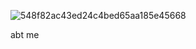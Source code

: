 ![548f82ac43ed24c4bed65aa185e45668](https://github.com/user-attachments/assets/38458cb4-5afc-437a-9196-06d52c1ab744)


abt me

